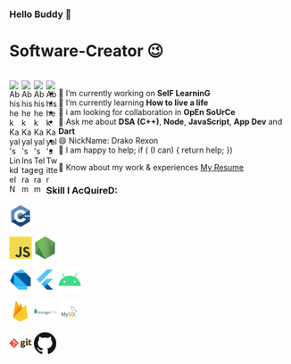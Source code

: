 ### Hello Buddy 👋
# Software-Creator 😉

<!-- ![]( https://visitor-badge.glitch.me/badge?page_id=fineanmol ) -->
<br>
<a href="https://www.linkedin.com/in/abhishek-kayal-drako/" target=blank>
  <img align="left" alt="Abhishek Kayal's LinkdeIN" width="22px" src="https://cdn.jsdelivr.net/npm/simple-icons@v3/icons/linkedin.svg" />
</a>
<a href="https://www.instagram.com/drako_rexon/" target=blank>
  <img align="left" alt="Abhishek Kayal's Instagram" width="22px" src="https://cdn.jsdelivr.net/npm/simple-icons@v3/icons/instagram.svg" />
</a>
<a href="https://t.me/Drako_Rexon">
  <img align="left" alt="Abhishek Kayal's Telegram" width="22px" src="https://cdn.jsdelivr.net/npm/simple-icons@v3/icons/telegram.svg" />
</a>
<a href="https://twitter.com/drako_rexon" target=blank>
  <img align="left" alt="Abhishek Kayal's Twitter" width="22px" src="https://cdn.jsdelivr.net/npm/simple-icons@v3/icons/twitter.svg" />
</a> 

<!-- **Drako-Rexon/Drako-Rexon** is a ✨ _special_ ✨ repository because its `README.md` (this file) appears on your GitHub profile. -->

<!-- Here are some ideas to get you started: -->
<!-- <br/>
<br/> -->
- 🔭 I’m currently working on **SelF LearninG**
- 🌱 I’m currently learning **How to live a life**
- 👯 i am looking for collaboration in **OpEn SoUrCe**
- 💬 Ask me about **DSA (C++)**, **Node**, **JavaScript**, **App Dev** and **Dart**
- 😄 NickName: Drako Rexon
- 💬 I am happy to help; if ( (I can) { return help; })

📄 Know about my work & experiences [My Resume](https://docs.google.com/document/d/1ALS4ANqZhA_vQNbhkTPUaVqbrOnN0mSs266vuSPZsIU/edit?usp=sharing)


### Skill I AcQuireD:
<!-- C++ -->
<code><img height="40" src="https://github.com/github/explore/blob/27902ec9ccc699a5ab02879344ba91a2c1033f6c/topics/cpp/cpp.png"></code>
<!-- JavaScript -->
<code><img height="40" src="https://github.com/github/explore/blob/27902ec9ccc699a5ab02879344ba91a2c1033f6c/topics/javascript/javascript.png"></code>
<code><img height="40" src="https://github.com/github/explore/blob/27902ec9ccc699a5ab02879344ba91a2c1033f6c/topics/nodejs/nodejs.png"></code>
<!-- Dart -->
<code><img height="40" src="https://github.com/github/explore/blob/27902ec9ccc699a5ab02879344ba91a2c1033f6c/topics/dart/dart.png"></code>
<code><img height="40" src="https://github.com/github/explore/blob/27902ec9ccc699a5ab02879344ba91a2c1033f6c/topics/flutter/flutter.png"></code>
<code><img height="40" src="https://github.com/github/explore/blob/27902ec9ccc699a5ab02879344ba91a2c1033f6c/topics/android/android.png"></code>
<!-- FireBase -->
<code><img height="40" src="https://github.com/github/explore/blob/27902ec9ccc699a5ab02879344ba91a2c1033f6c/topics/firebase/firebase.png"></code>
<code><img height="40" src="https://github.com/github/explore/blob/27902ec9ccc699a5ab02879344ba91a2c1033f6c/topics/mongodb/mongodb.png"></code>
<code><img height="40" src="https://github.com/github/explore/blob/27902ec9ccc699a5ab02879344ba91a2c1033f6c/topics/mysql/mysql.png"></code>
<!-- Git -->
<code><img height="40" src="https://github.com/github/explore/blob/27902ec9ccc699a5ab02879344ba91a2c1033f6c/topics/git/git.png"></code>
<code><img height="40" src="https://github.com/github/explore/blob/27902ec9ccc699a5ab02879344ba91a2c1033f6c/topics/github/github.png"></code>